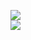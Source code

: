 [![](https://img.shields.io/badge/Made%20With-Github%20Spray-lightgrey.svg?style=for-the-badge&logo=github)](https://github.com/Annihil/github-spray#4999)  
[![](https://i.imgur.com/2DrTn0Z.gif)](https://github.com/Annihil/github-spray)